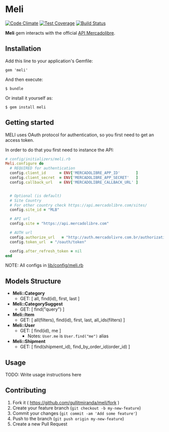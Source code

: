 # Meli
[![Code Climate](https://codeclimate.com/github/gullitmiranda/meli.png)](https://codeclimate.com/github/gullitmiranda/meli)
[![Test Coverage](https://codeclimate.com/github/gullitmiranda/meli/coverage.png)](https://codeclimate.com/github/gullitmiranda/meli)
[![Build Status](https://travis-ci.org/gullitmiranda/meli.svg?branch=master)](https://travis-ci.org/gullitmiranda/meli)



__Meli__ gem interacts with the official [API Mercadolibre](https://api.mercadolibre.com).


## Installation

Add this line to your application's Gemfile:

    gem 'meli'

And then execute:

    $ bundle

Or install it yourself as:

    $ gem install meli

## Getting started

MELI uses OAuth protocol for authentication, so you first need to get an access token.

In order to do that you first need to instance the API:

```ruby
# config/initializers/meli.rb
Meli.configure do
  # REQUIRED for authentication
  config.client_id      = ENV['MERCADOLIBRE_APP_ID'       ]
  config.client_secret  = ENV['MERCADOLIBRE_APP_SECRET'   ]
  config.callback_url   = ENV['MERCADOLIBRE_CALLBACK_URL' ]


  # Optional (is default)
  # Site Country
  # For other country check https://api.mercadolibre.com/sites/
  config.site_id = "MLB"

  # API url
  config.site = "https://api.mercadolibre.com"

  # AUTH url
  config.authorize_url   = "http://auth.mercadolivre.com.br/authorization"
  config.token_url  = "/oauth/token"

  config.after_refresh_token = nil
end
```

NOTE: All configs in [lib/config/meli.rb]( https://github.com/gullitmiranda/meli/blob/master/lib/config/meli.rb )

## Models Structure

  - __Meli::Category__ 
    - GET: [ all, find(id), first, last ]
  - __Meli::CategorySuggest__
    - GET: [ find("query") ]
  - __Meli::Item__ 
    - GET: [ all(filters), find(id), first, last, all_ids(filters) ]
  - __Meli::User__ 
    - GET: [ find(id), me ]
      + Notes: `User.me` is `User.find("me")` alias
  - __Meli::Shipment__ 
    - GET: [ find(shipment_id), find_by_order_id(order_id) ]

## Usage

TODO: Write usage instructions here



## Contributing

1. Fork it ( https://github.com/gullitmiranda/meli/fork )
2. Create your feature branch (`git checkout -b my-new-feature`)
3. Commit your changes (`git commit -am 'Add some feature'`)
4. Push to the branch (`git push origin my-new-feature`)
5. Create a new Pull Request
